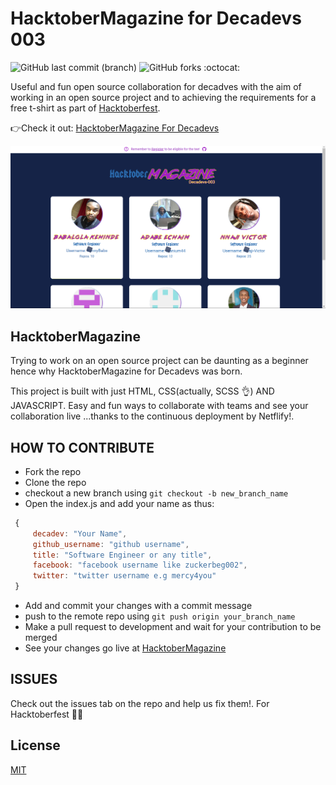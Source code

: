 # HacktoberMagazine  for Decadevs 003

![GitHub last commit (branch)](https://img.shields.io/github/last-commit/Nnaji-Victor/HacktoberMagazine/master)
![GitHub forks](https://img.shields.io/github/forks/Nnaji-Victor/HacktoberMagazine?style=social)
:octocat:

Useful and fun open source collaboration for decadves with the aim of working in an open source project and to achieving the requirements for a free t-shirt as part of [Hacktoberfest](https://hacktoberfest.digitalocean.com/).

👉Check it out: [HacktoberMagazine For Decadevs](https://hacktobermagazine.netlify.com/)

![Screenshot](img/hacktobermagazine.png)

## HacktoberMagazine
Trying to work on an open source project can be daunting as a beginner hence why HacktoberMagazine for Decadevs was born.

This project is built with just HTML, CSS(actually, SCSS 👌) AND JAVASCRIPT. Easy and fun ways to collaborate with teams and see your collaboration live ...thanks to the continuous deployment by Netflify!.

## HOW TO CONTRIBUTE
  * Fork the repo
  * Clone the repo
  * checkout a new branch using  ``git checkout -b new_branch_name``
  * Open the index.js and add your name as thus:
   ```javascript
    {
        decadev: "Your Name",
        github_username: "github username",
        title: "Software Engineer or any title",
        facebook: "facebook username like zuckerbeg002",
        twitter: "twitter username e.g mercy4you"
    }
  ```
  *  Add and commit your changes with a commit message
  *  push to the remote repo using  ``git push origin your_branch_name``
  *   Make a pull request to development and wait for your contribution to be merged
  *   See your changes go live at [HacktoberMagazine](https://hacktobermagazine.netlify.com/)

## ISSUES
Check out the issues tab on the repo and help us fix them!. For Hacktoberfest 🎊🎊

## License
[MIT](https://choosealicense.com/licenses/mit/)